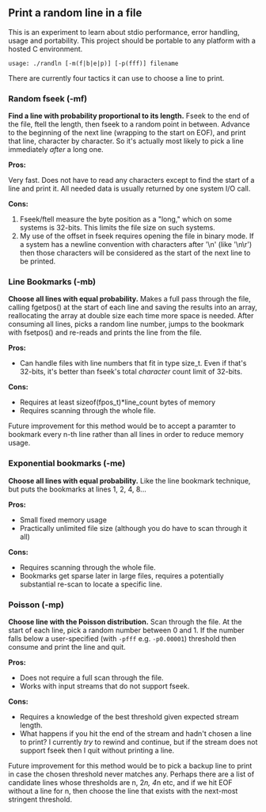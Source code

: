 ## Print a random line in a file

This is an experiment to learn about stdio performance, error handling, usage
and portability. This project should be portable to any platform with a hosted
C environment.

```
usage: ./randln [-m(f|b|e|p)] [-p(fff)] filename
```

There are currently four tactics it can use to choose a line to print.

### Random fseek  (-mf)

**Find a line with probability proportional to its length.** Fseek to the end
of the file, ftell the length, then fseek to a random point in between.
Advance to the beginning of the next line (wrapping to the start on EOF), and
print that line, character by character. So it's actually most likely to pick
a line immediately *after* a long one.

**Pros:**

Very fast. Does not have to read any characters except to find the start
of a line and print it. All needed data is usually returned by one
system I/O call.

**Cons:**

1. Fseek/ftell measure the byte position as a "long," which on some systems is
   32-bits. This limits the file size on such systems.
2. My use of the offset in fseek requires opening the file in binary mode. If a
   system has a newline convention with characters after '\\n' (like '\\n\\r') then
   those characters will be considered as the start of the next line to be printed.

### Line Bookmarks  (-mb)

**Choose all lines with equal probability.** Makes a full pass through the
file, calling fgetpos() at the start of each line and saving the results into
an array, reallocating the array at double size each time more space is needed.
After consuming all lines, picks a random line number, jumps to the bookmark
with fsetpos() and re-reads and prints the line from the file.

**Pros:**

* Can handle files with line numbers that fit in type size\_t. Even if that's
  32-bits, it's better than fseek's total *character* count limit of 32-bits.

**Cons:**

* Requires at least sizeof(fpos\_t)\*line\_count bytes of memory
* Requires scanning through the whole file.

Future improvement for this method would be to accept a paramter to bookmark
every n-th line rather than all lines in order to reduce memory usage.

### Exponential bookmarks  (-me)

**Choose all lines with equal probability.** Like the line bookmark technique,
but puts the bookmarks at lines 1, 2, 4, 8...

**Pros:**

* Small fixed memory usage
* Practically unlimited file size (although you do have to scan through it all)

**Cons:**

* Requires scanning through the whole file.
* Bookmarks get sparse later in large files, requires a potentially substantial
  re-scan to locate a specific line.

### Poisson  (-mp)

**Choose line with the Poisson distribution.** Scan through the file. At
the start of each line, pick a random number between 0 and 1. If the
number falls below a user-specified (with `-pfff` e.g. `-p0.00001`)
threshold then consume and print the line and quit.

**Pros:**

* Does not require a full scan through the file.
* Works with input streams that do not support fseek.

**Cons:**

* Requires a knowledge of the best threshold given expected stream length.
* What happens if you hit the end of the stream and hadn't chosen a line to
  print? I currently *try* to rewind and continue, but if the stream does
  not support fseek then I quit without printing a line.

Future improvement for this method would be to pick a backup line to
print in case the chosen threshold never matches any. Perhaps there are a
list of candidate lines whose thresholds are n, 2*n, 4*n etc, and if we
hit EOF without a line for n, then choose the line that exists with the
next-most stringent threshold.
